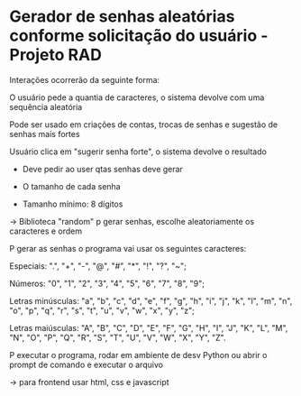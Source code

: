 # Gerador de senhas aleatórias conforme solicitação do usuário - Projeto RAD

Interações ocorrerão da seguinte forma:

O usuário pede a quantia de caracteres, o sistema devolve com uma sequência aleatória

Pode ser usado em criações de contas, trocas de senhas e sugestão de senhas mais fortes

Usuário clica em "sugerir senha forte", o sistema devolve o resultado


- Deve pedir ao user qtas senhas deve gerar
- O tamanho de cada senha

- Tamanho mínimo: 8 dígitos

-> Biblioteca "random" p gerar senhas, escolhe aleatoriamente os caracteres e ordem

P gerar as senhas o programa vai usar os seguintes caracteres:

Especiais: ".", "+", "-", "@", "#", "*", "!", "?", "~";

Números: "0", "1", "2", "3", "4", "5", "6", "7", "8", "9";

Letras minúsculas: "a", "b", "c", "d", "e", "f", "g", "h", "i", "j", "k", "l", "m", "n", "o", "p", "q", "r", "s", "t", "u", "v", "w", "x", "y", "z";

Letras maiúsculas: "A", "B", "C", "D", "E", "F", "G", "H", "I", "J", "K", "L", "M", "N", "O", "P", "Q", "R", "S", "T", "U", "V", "W", "X", "Y", "Z".

P executar o programa, rodar em ambiente de desv Python ou abrir o prompt de comando e executar o arquivo

-> para frontend usar html, css e javascript


